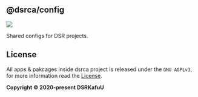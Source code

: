 ## @dsrca/config

[![](https://img.shields.io/npm/v/@dsrca/config)](https://www.npmjs.com/package/@dsrca/config)

Shared configs for DSR projects.

## License

All apps & pakcages inside dsrca project is released under the `GNU AGPLv3`, for more information read the [License](https://github.com/dsrkafuu/dsrca/blob/main/LICENSE).

**Copyright © 2020-present DSRKafuU**
